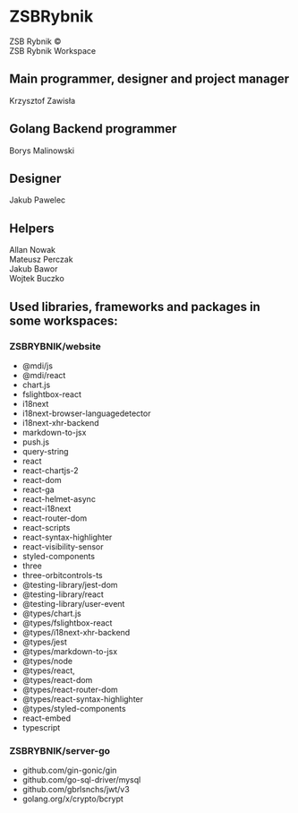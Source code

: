 # ZSBRybnik

ZSB Rybnik ©  
ZSB Rybnik Workspace

## Main programmer, designer and project manager

Krzysztof Zawisła

## Golang Backend programmer

Borys Malinowski

## Designer

Jakub Pawelec

## Helpers

Allan Nowak  
Mateusz Perczak  
Jakub Bawor  
Wojtek Buczko

## Used libraries, frameworks and packages in some workspaces:

### ZSBRYBNIK/website

- @mdi/js
- @mdi/react
- chart.js
- fslightbox-react
- i18next
- i18next-browser-languagedetector
- i18next-xhr-backend
- markdown-to-jsx
- push.js
- query-string
- react
- react-chartjs-2
- react-dom
- react-ga
- react-helmet-async
- react-i18next
- react-router-dom
- react-scripts
- react-syntax-highlighter
- react-visibility-sensor
- styled-components
- three
- three-orbitcontrols-ts
- @testing-library/jest-dom
- @testing-library/react
- @testing-library/user-event
- @types/chart.js
- @types/fslightbox-react
- @types/i18next-xhr-backend
- @types/jest
- @types/markdown-to-jsx
- @types/node
- @types/react,
- @types/react-dom
- @types/react-router-dom
- @types/react-syntax-highlighter
- @types/styled-components
- react-embed
- typescript

### ZSBRYBNIK/server-go

- github.com/gin-gonic/gin
- github.com/go-sql-driver/mysql
- github.com/gbrlsnchs/jwt/v3
- golang.org/x/crypto/bcrypt
